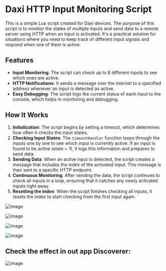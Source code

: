 # Daxi HTTP Input Monitoring Script

This is a simple Lua script created for Daxi devices. The purpose of this script is to monitor the states of multiple inputs and send data to a remote server using HTTP when an input is activated. It's a practical solution for situations where you need to keep track of different input signals and respond when one of them is active.

## Features

- **Input Monitoring**: The script can check up to 8 different inputs to see which ones are active.
- **HTTP Notifications**: It sends a message over the internet to a specified address whenever an input is detected as active.
- **Easy Debugging**: The script logs the current status of each input to the console, which helps in monitoring and debugging.

## How It Works

1. **Initialization**: The script begins by setting a timeout, which determines how often it checks the input states.
2. **Checking Input States**: The `timeoutHandler` function loops through the inputs one by one to see which input is currently active. If an input is found to be active (state = 1), it logs this information and prepares to send data.
3. **Sending Data**: When an active input is detected, the script creates a message that includes the index of the activated input. This message is then sent to a specific HTTP endpoint.
4. **Continuous Monitoring**: After sending the data, the script continues to check all inputs in a loop, ensuring that it catches any newly activated inputs right away.
5. **Resetting the Index**: When the script finishes checking all inputs, it resets the index to start checking from the first input again.

![image](https://github.com/user-attachments/assets/0be33638-f986-44b1-8275-1911d7809a28)

![image](https://github.com/user-attachments/assets/f814cfc7-ea47-4333-b0db-24fb5a3b3a7a)

![image](https://github.com/user-attachments/assets/d14bb79b-a710-4c36-827b-23dbdfb161b8)

![image](https://github.com/user-attachments/assets/071e30d3-a1ba-40bb-af0a-6c7c35b78bdb)

## Check the effect in out app Discoverer:

![image](https://github.com/user-attachments/assets/9275b7fc-32c1-46d2-a2a0-4681e4bb9999)
